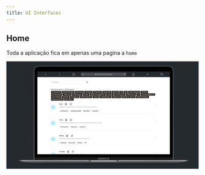 ```yaml
---
title: UI Interfaces
---
```


## Home
Toda a aplicação fica em apenas uma pagina a `home`

![DER](../../../assets/home.png)
